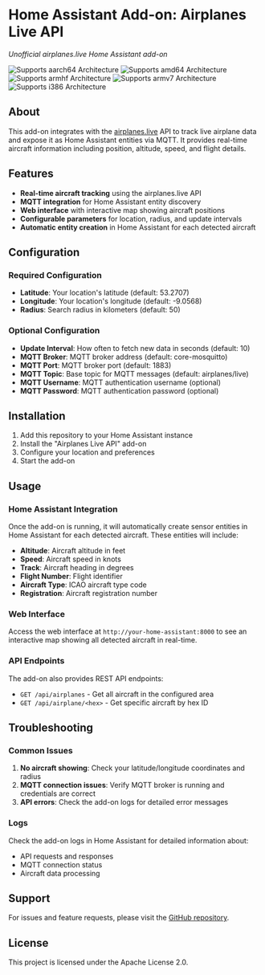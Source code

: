 # Home Assistant Add-on: Airplanes Live API

_Unofficial airplanes.live Home Assistant add-on_

![Supports aarch64 Architecture][aarch64-shield]
![Supports amd64 Architecture][amd64-shield]
![Supports armhf Architecture][armhf-shield]
![Supports armv7 Architecture][armv7-shield]
![Supports i386 Architecture][i386-shield]

[aarch64-shield]: https://img.shields.io/badge/aarch64-yes-green.svg
[amd64-shield]: https://img.shields.io/badge/amd64-yes-green.svg
[armhf-shield]: https://img.shields.io/badge/armhf-yes-green.svg
[armv7-shield]: https://img.shields.io/badge/armv7-yes-green.svg
[i386-shield]: https://img.shields.io/badge/i386-yes-green.svg

## About

This add-on integrates with the [airplanes.live](https://airplanes.live) API to track live airplane data and expose it as Home Assistant entities via MQTT. It provides real-time aircraft information including position, altitude, speed, and flight details.

## Features

- **Real-time aircraft tracking** using the airplanes.live API
- **MQTT integration** for Home Assistant entity discovery
- **Web interface** with interactive map showing aircraft positions
- **Configurable parameters** for location, radius, and update intervals
- **Automatic entity creation** in Home Assistant for each detected aircraft

## Configuration

### Required Configuration

- **Latitude**: Your location's latitude (default: 53.2707)
- **Longitude**: Your location's longitude (default: -9.0568)
- **Radius**: Search radius in kilometers (default: 50)

### Optional Configuration

- **Update Interval**: How often to fetch new data in seconds (default: 10)
- **MQTT Broker**: MQTT broker address (default: core-mosquitto)
- **MQTT Port**: MQTT broker port (default: 1883)
- **MQTT Topic**: Base topic for MQTT messages (default: airplanes/live)
- **MQTT Username**: MQTT authentication username (optional)
- **MQTT Password**: MQTT authentication password (optional)

## Installation

1. Add this repository to your Home Assistant instance
2. Install the "Airplanes Live API" add-on
3. Configure your location and preferences
4. Start the add-on

## Usage

### Home Assistant Integration

Once the add-on is running, it will automatically create sensor entities in Home Assistant for each detected aircraft. These entities will include:

- **Altitude**: Aircraft altitude in feet
- **Speed**: Aircraft speed in knots
- **Track**: Aircraft heading in degrees
- **Flight Number**: Flight identifier
- **Aircraft Type**: ICAO aircraft type code
- **Registration**: Aircraft registration number

### Web Interface

Access the web interface at `http://your-home-assistant:8000` to see an interactive map showing all detected aircraft in real-time.

### API Endpoints

The add-on also provides REST API endpoints:

- `GET /api/airplanes` - Get all aircraft in the configured area
- `GET /api/airplane/<hex>` - Get specific aircraft by hex ID

## Troubleshooting

### Common Issues

1. **No aircraft showing**: Check your latitude/longitude coordinates and radius
2. **MQTT connection issues**: Verify MQTT broker is running and credentials are correct
3. **API errors**: Check the add-on logs for detailed error messages

### Logs

Check the add-on logs in Home Assistant for detailed information about:
- API requests and responses
- MQTT connection status
- Aircraft data processing

## Support

For issues and feature requests, please visit the [GitHub repository](https://github.com/BenCos17/airplanesliveHA).

## License

This project is licensed under the Apache License 2.0.
